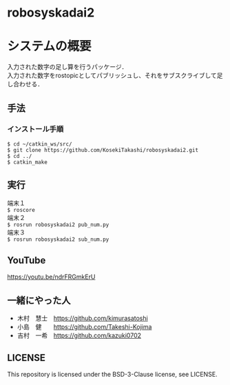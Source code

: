 # robosyskadai2

# システムの概要  
入力された数字の足し算を行うパッケージ．  
入力された数字をrostopicとしてパブリッシュし、それをサブスクライブして足し合わせる．  
## 手法  
### インストール手順
```
$ cd ~/catkin_ws/src/
$ git clone https://github.com/KosekiTakashi/robosyskadai2.git
$ cd ../
$ catkin_make
```    
## 実行  
端末１  
`$ roscore`  
端末２  
`$ rosrun robosyskadai2 pub_num.py`  
端末３  
`$ rosrun robosyskadai2 sub_num.py`

## YouTube
https://youtu.be/ndrFRGmkErU

## 一緒にやった人
* 木村　慧士　https://github.com/kimurasatoshi  
* 小島　健　　https://github.com/Takeshi-Kojima  
* 吉村　一希　https://github.com/kazuki0702  

## LICENSE  
This repository is licensed under the BSD-3-Clause license, see LICENSE.
